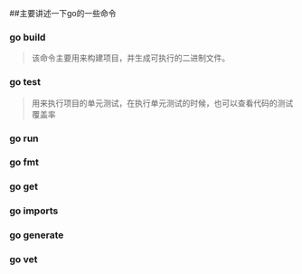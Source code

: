 ##主要讲述一下go的一些命令

### go build

>该命令主要用来构建项目，并生成可执行的二进制文件。

### go test

> 用来执行项目的单元测试，在执行单元测试的时候，也可以查看代码的测试覆盖率

### go run

### go fmt

### go get

### go imports

### go generate

### go vet